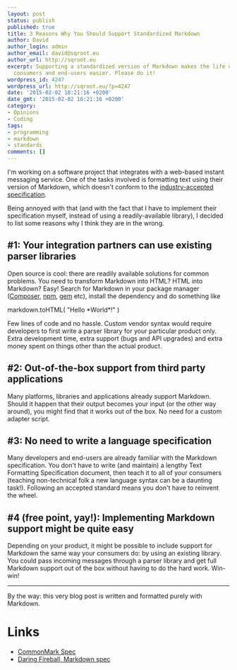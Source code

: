 ```yaml
---
layout: post
status: publish
published: true
title: 3 Reasons Why You Should Support Standardized Markdown
author: David
author_login: admin
author_email: david@sqroot.eu
author_url: http://sqroot.eu
excerpt: Supporting a standardized version of Markdown makes the life of your API
  consumers and end-users easier. Please do it!
wordpress_id: 4247
wordpress_url: http://sqroot.eu/?p=4247
date: '2015-02-02 18:21:16 +0200'
date_gmt: '2015-02-02 16:21:16 +0200'
category:
- Opinions
- Coding
tags:
- programming
- markdown
- standards
comments: []
---
```


I'm working on a software project that integrates with a web-based instant messaging service. One of the tasks involved is formatting text using their version of Markdown, which doesn't conform to the <a href="http://commonmark.org">industry-accepted specification</a>.


Being annoyed with that (and with the fact that I have to implement their specification myself, instead of using a readily-available library), I decided to list some reasons why I think they are in the wrong.<br />
<a id="more"></a><a id="more-4247"></a>

<h2>#1: Your integration partners can use existing parser libraries</h2>

Open source is cool: there are readily available solutions for common problems. You need to transform Markdown into HTML? HTML into Markdown? Easy! Search for Markdown in your package manager (<a href="https://packagist.org/search/?q=markdown">Composer</a>, <a href="https://www.npmjs.com/search?q=markdown">npm</a>, <a href="https://rubygems.org/search?utf8=%E2%9C%93&amp;query=markdown">gem</a> etc), install the dependency and do something like


markdown.toHTML( "Hello &#42;World*!" )


Few lines of code and no hassle. Custom vendor syntax would require developers to first write a parser library for your particular product only. Extra development time, extra support (bugs and API upgrades) and extra money spent on things other than the actual product.

<h2>#2: Out-of-the-box support from third party applications</h2>

Many platforms, libraries and applications already support Markdown. Should it happen that their output becomes your input (or the other way around), you might find that it works out of the box. No need for a custom adapter script.

<h2>#3: No need to write a language specification</h2>

Many developers and end-users are already familiar with the Markdown specification. You don't have to write (and maintain) a lengthy Text Formatting Specification document, then teach it to all of your consumers (teaching non-technical folk a new language syntax can be a daunting task!). Following an accepted standard means you don't have to reinvent the wheel.

<h2>#4 (free point, yay!): Implementing Markdown support might be quite easy</h2>

Depending on your product, it might be possible to include support for Markdown the same way your consumers do: by using an existing library. You could pass incoming messages through a parser library and get full Markdown support out of the box without having to do the hard work. Win-win!

<hr />

By the way: this very blog post is written and formatted purely with Markdown.

<h1>Links</h1>
<ul>
<li><a href="http://commonmark.org">CommonMark Spec</a></li>
<li><a href="http://daringfireball.net/projects/markdown/syntax">Daring Fireball, Markdown spec</a></li>
</ul>
